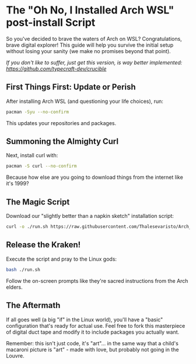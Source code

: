 # The "Oh No, I Installed Arch WSL" post-install Script 
So you've decided to brave the waters of Arch on WSL? Congratulations, brave digital explorer! This guide will help you survive the initial setup without losing your sanity (we make no promises beyond that point).

*If you don't like to suffer, just get this version, is way better implemented: https://github.com/typecraft-dev/crucible*

## First Things First: Update or Perish

After installing Arch WSL (and questioning your life choices), run:

```bash
pacman -Syu --no-confirm
```

This updates your repositories and packages.

## Summoning the Almighty Curl

Next, install curl with:

```bash
pacman -S curl --no-confirm
```

Because how else are you going to download things from the internet like it's 1999?

## The Magic Script

Download our "slightly better than a napkin sketch" installation script:

```bash
curl -o ./run.sh https://raw.githubusercontent.com/Thalesevaristo/Arch_config/refs/heads/main/Init.sh
```

## Release the Kraken!

Execute the script and pray to the Linux gods:

```bash
bash ./run.sh
```

Follow the on-screen prompts like they're sacred instructions from the Arch elders.

## The Aftermath

If all goes well (a big "if" in the Linux world), you'll have a "basic" configuration that's ready for actual use. Feel free to fork this masterpiece of digital duct tape and modify it to include packages you actually want.

Remember: this isn't just code, it's "art"... in the same way that a child's macaroni picture is "art" - made with love, but probably not going in the Louvre.
